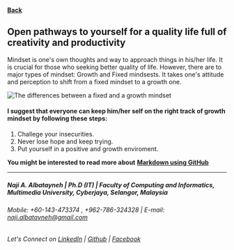[**Back**](https://naji-albatayneh.github.io/reading-notes)

## Open pathways to yourself for a quality life full of creativity and productivity

Mindset is one's own thoughts and way to approach things in his/her life. It is crucial for those who seeking better quality of life. However, there are to major types of mindset: Growth and Fixed mindsests. It takes one's attitude and perception to shift from a fixed mindset to a growth one.


![The differences between a fixed and a growth mindset](https://3kllhk1ibq34qk6sp3bhtox1-wpengine.netdna-ssl.com/wp-content/uploads/NewGrowthMindset2.png)


#### I suggest that everyone can keep him/her self on the right track of growth mindset by following these steps:
1. Challege your insecurities.
1. Never lose hope and keep trying.
1. Put yourself in a positive and growth enviroment.



**You might be interested to read more about** [**Markdown using GitHub**](https://naji-albatayneh.github.io/reading-notes/Reading02a)

________________________________________________________
##### Naji A. Albatayneh | Ph.D (IT) | Faculty of Computing and Informatics, Multimedia University, Cyberjaya, Selangor, Malaysia

###### Mobile: +60-143-473374 , +962-786-324328 | E-mail: naji.albatayneh@gmail.com

###### Let's Connect on [LinkedIn](https://www.linkedin.com/in/naji-a-albatayneh/) | [Github](https://github.com/naji-albatayneh) | [Facebook](https://web.facebook.com/naji.albatayneh/)
